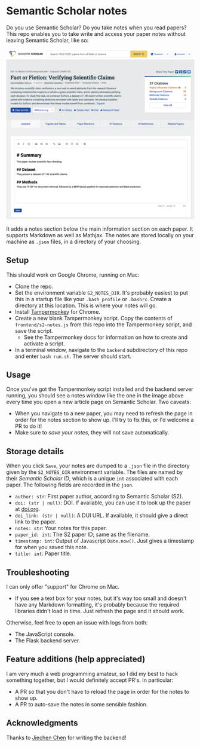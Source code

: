 # Semantic Scholar notes

Do you use Semantic Scholar? Do you take notes when you read papers? This repo enables you to take write and access your paper notes without leaving Semantic Scholar, like so:

<img src="img/example.png" alt="example" width="600"/>

It adds a notes section below the main information section on each paper. It supports Markdown as well as Mathjax. The notes are stored locally on your machine as `.json` files, in a directory of your choosing.

## Setup

This should work on Google Chrome, running on Mac:

- Clone the repo.
- Set the environment variable `S2_NOTES_DIR`. It's probably easiest to put this in a startup file like your `.bash_profile` or `.bashrc`. Create a directory at this location. This is where your notes will go.
- Install [Tampermonkey](https://www.tampermonkey.net) for Chrome.
- Create a new blank Tampermonkey script. Copy the contents of `frontend/s2-notes.js` from this repo into the Tampermonkey script, and save the script.
  - See the Tampermonkey docs for information on how to create and activate a script.
- In a terminal window, navigate to the `backend` subdirectory of this repo and enter `bash run.sh`. The server should start.

## Usage

Once you've got the Tampermonkey script installed and the backend server running, you should see a notes window like the one in the image above every time you open a new article page on Semantic Scholar. Two caveats:

- When you navigate to a new paper, you may need to refresh the page in order for the notes section to show up. I'll try to fix this, or I'd welcome a PR to do it!
- Make sure to *save your notes*, they will not save automatically.


## Storage details

When you click `Save`, your notes are dumped to a `.json` file in the directory given by the `S2_NOTES_DIR` environment variable. The files are named by their *Semantic Scholar ID*, which is a unique `int` associated with each paper. The following fields are recorded in the `json`.

- `author: str`: First paper author, according to Semantic Scholar (S2).
- `doi: (str | null)`: DOI. If available, you can use it to look up the paper at [doi.org](https://www.doi.org/).
- `doi_link: (str | null)`: A DUI URL. If available, it should give a direct link to the paper.
- `notes: str`: Your notes for this paper.
- `paper_id: int`: The S2 paper ID; same as the filename.
- `timestamp: int`: Output of Javascript `Date.now()`. Just gives a timestamp for when you saved this note.
- `title: int`: Paper title.

## Troubleshooting

I can only offer "support" for Chrome on Mac.

- If you see a text box for your notes, but it's way too small and doesn't have any Markdown formatting, it's probably because the required libraries didn't load in time. Just refresh the page and it should work.

Otherwise, feel free to open an issue with logs from both:

- The JavaScript console.
- The Flask backend server.

## Feature additions (help appreciated)

I am very much a web programming amateur, so I did my best to hack something together, but I would definitely accept PR's. In particular:

- A PR so that you don't have to reload the page in order for the notes to show up.
- A PR to auto-save the notes in some sensible fashion.

## Acknowledgments

Thanks to [Jiechen Chen](https://www.linkedin.com/in/jiechen-chen/) for writing the backend!
